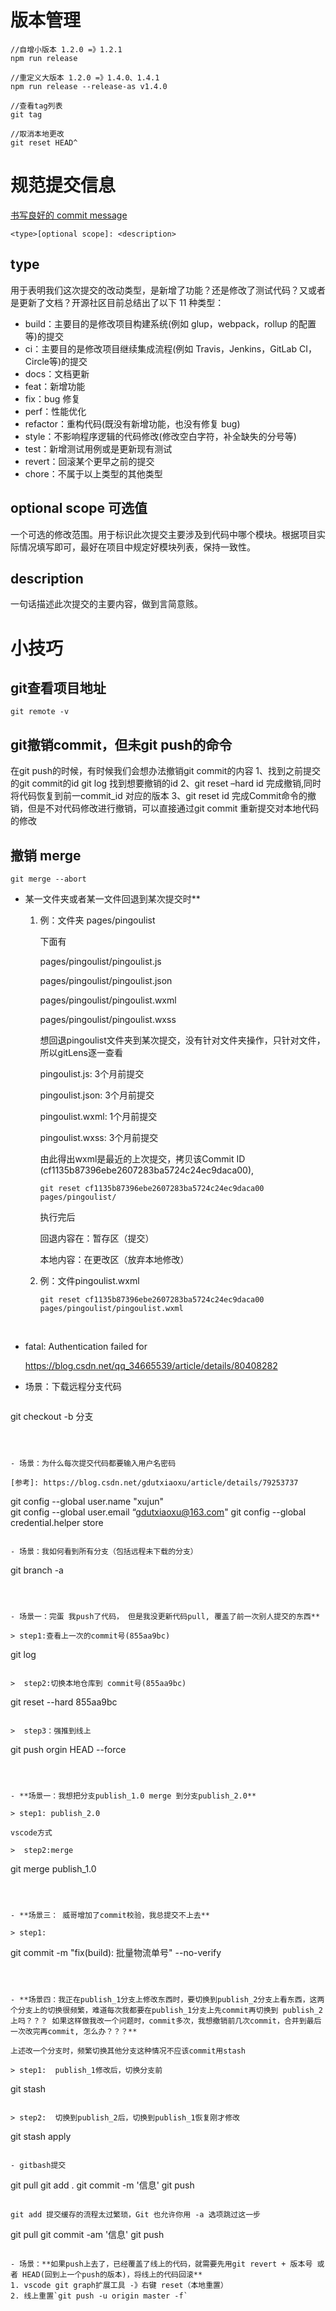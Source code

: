 # 版本管理

```
//自增小版本 1.2.0 =》1.2.1
npm run release

//重定义大版本 1.2.0 =》1.4.0、1.4.1
npm run release --release-as v1.4.0

//查看tag列表
git tag

//取消本地更改
git reset HEAD^
```



# 规范提交信息

[书写良好的 commit message](https://loveky.github.io/2018/06/04/write-good-commit-message/)

```
<type>[optional scope]: <description>
```

## type

用于表明我们这次提交的改动类型，是新增了功能？还是修改了测试代码？又或者是更新了文档？开源社区目前总结出了以下 11 种类型：

- build：主要目的是修改项目构建系统(例如 glup，webpack，rollup 的配置等)的提交
- ci：主要目的是修改项目继续集成流程(例如 Travis，Jenkins，GitLab CI，Circle等)的提交
- docs：文档更新
- feat：新增功能
- fix：bug 修复
- perf：性能优化
- refactor：重构代码(既没有新增功能，也没有修复 bug)
- style：不影响程序逻辑的代码修改(修改空白字符，补全缺失的分号等)
- test：新增测试用例或是更新现有测试
- revert：回滚某个更早之前的提交
- chore：不属于以上类型的其他类型

## optional scope 可选值

一个可选的修改范围。用于标识此次提交主要涉及到代码中哪个模块。根据项目实际情况填写即可，最好在项目中规定好模块列表，保持一致性。



## description

一句话描述此次提交的主要内容，做到言简意赅。



# 小技巧

## git查看项目地址

```
git remote -v
```



## git撤销commit，但未git push的命令

在git push的时候，有时候我们会想办法撤销git commit的内容 
1、找到之前提交的git commit的id 
git log 
找到想要撤销的id 
2、git reset –hard id 
完成撤销,同时将代码恢复到前一commit_id 对应的版本 
3、git reset id 
完成Commit命令的撤销，但是不对代码修改进行撤销，可以直接通过git commit 重新提交对本地代码的修改

## 撤销 merge

```
git merge --abort
```



- 某一文件夹或者某一文件回退到某次提交时**

  1. 例：文件夹  pages/pingoulist

     下面有

      pages/pingoulist/pingoulist.js

      pages/pingoulist/pingoulist.json

      pages/pingoulist/pingoulist.wxml

      pages/pingoulist/pingoulist.wxss

     想回退pingoulist文件夹到某次提交，没有针对文件夹操作，只针对文件，所以gitLens逐一查看

     pingoulist.js: 3个月前提交

     pingoulist.json: 3个月前提交

     pingoulist.wxml: 1个月前提交

     pingoulist.wxss: 3个月前提交

     由此得出wxml是最近的上次提交，拷贝该Commit ID (cf1135b87396ebe2607283ba5724c24ec9daca00),

     ```
     git reset cf1135b87396ebe2607283ba5724c24ec9daca00 pages/pingoulist/
     ```

     执行完后

     回退内容在：暂存区（提交）

     本地内容：在更改区（放弃本地修改）

  2. 例：文件pingoulist.wxml

     ```
     git reset cf1135b87396ebe2607283ba5724c24ec9daca00 pages/pingoulist/pingoulist.wxml
     ```

     

  ​	



- fatal: Authentication failed for

  <https://blog.csdn.net/qq_34665539/article/details/80408282>



- 场景：下载远程分支代码

  ```
git checkout -b 分支
  ```
  
  

- 场景：为什么每次提交代码都要输入用户名密码

  [参考]: https://blog.csdn.net/gdutxiaoxu/article/details/79253737

  ```
  git config --global user.name "xujun"  
  git config --global user.email “gdutxiaoxu@163.com"
git config --global credential.helper store
  ```

- 场景：我如何看到所有分支（包括远程未下载的分支）

  ```
  git branch -a
  ```

  

- 场景一：完蛋 我push了代码， 但是我没更新代码pull, 覆盖了前一次别人提交的东西**

  > step1:查看上一次的commit号(855aa9bc)

  ```
  git log
  ```

  >  step2:切换本地仓库到 commit号(855aa9bc)

  ```
  git reset --hard 855aa9bc
  ```

  >  step3：强推到线上

  ```
  git push orgin HEAD --force
  ```

  

- **场景一：我想把分支publish_1.0 merge 到分支publish_2.0**

  > step1: publish_2.0

  vscode方式

  >  step2:merge

  ```
  git merge publish_1.0
  ```

  

- **场景三： 威哥增加了commit校验，我总提交不上去**

  > step1:

  ```
  git commit -m "fix(build): 批量物流单号"  --no-verify
  ```

  

- **场景四：我正在publish_1分支上修改东西时，要切换到publish_2分支上看东西，这两个分支上的切换很频繁，难道每次我都要在publish_1分支上先commit再切换到 publish_2上吗？？？ 如果这样做我改一个问题时，commit多次，我想撤销前几次commit，合并到最后一次改完再commit, 怎么办？？？**

  上述改一个分支时，频繁切换其他分支这种情况不应该commit用stash

  > step1:  publish_1修改后，切换分支前

  ```
  git stash
  ```

  > step2:  切换到publish_2后，切换到publish_1恢复刚才修改

  ```
  git stash apply
  ```

- gitbash提交

  ```
  git pull
  git add .
  git commit -m '信息'
  git push
  ```

  git add 提交缓存的流程太过繁琐，Git 也允许你用 -a 选项跳过这一步

  ```
  git pull
  git commit -am '信息'
  git push
  ```

- 场景：**如果push上去了，已经覆盖了线上的代码，就需要先用git revert + 版本号 或者 HEAD(回到上一个push的版本)，将线上的代码回滚**
  1. vscode git graph扩展工具 -》右键 reset（本地重置）
  2. 线上重置`git push -u origin master -f`